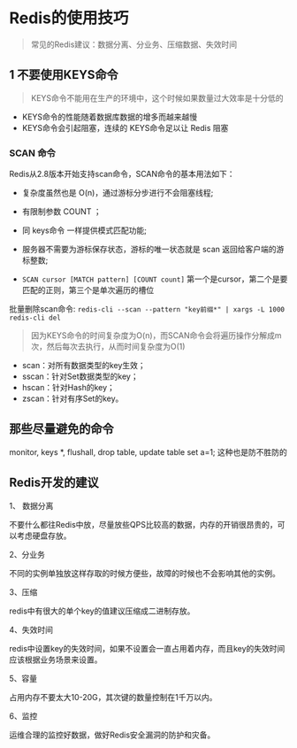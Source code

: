 # Redis的使用技巧
> 常见的Redis建议：数据分离、分业务、压缩数据、失效时间
 
## 1 不要使用KEYS命令

> KEYS命令不能用在生产的环境中，这个时候如果数量过大效率是十分低的

* KEYS命令的性能随着数据库数据的增多而越来越慢
* KEYS命令会引起阻塞，连续的 KEYS命令足以让 Redis 阻塞

### SCAN 命令

Redis从2.8版本开始支持scan命令，SCAN命令的基本用法如下：

 * 复杂度虽然也是 O(n)，通过游标分步进行不会阻塞线程;

 * 有限制参数 COUNT ；

 * 同 keys命令 一样提供模式匹配功能;

 * 服务器不需要为游标保存状态，游标的唯一状态就是 scan 返回给客户端的游标整数;

 * ` SCAN cursor [MATCH pattern] [COUNT count] `  第一个是cursor，第二个是要匹配的正则，第三个是单次遍历的槽位

批量删除scan命令: `redis-cli --scan --pattern "key前缀*" | xargs -L 1000 redis-cli del`

> 因为KEYS命令的时间复杂度为O(n)，而SCAN命令会将遍历操作分解成m次，然后每次去执行，从而时间复杂度为O(1)

* scan：对所有数据类型的key生效；
* sscan：针对Set数据类型的key；
* hscan：针对Hash的key；
* zscan：针对有序Set的key。


## 那些尽量避免的命令

 monitor, keys *, flushall, drop table, update table set a=1; 这种也是防不胜防的



## Redis开发的建议
1、 数据分离

不要什么都往Redis中放，尽量放些QPS比较高的数据，内存的开销很昂贵的，可以考虑硬盘存放。

2、分业务

不同的实例单独放这样存取的时候方便些，故障的时候也不会影响其他的实例。

3、压缩

redis中有很大的单个key的值建议压缩成二进制存放。

4、失效时间

redis中设置key的失效时间，如果不设置会一直占用着内存，而且key的失效时间应该根据业务场景来设置。

5、容量

占用内存不要太大10-20G，其次键的数量控制在1千万以内。

6、监控

运维合理的监控好数据，做好Redis安全漏洞的防护和灾备。


